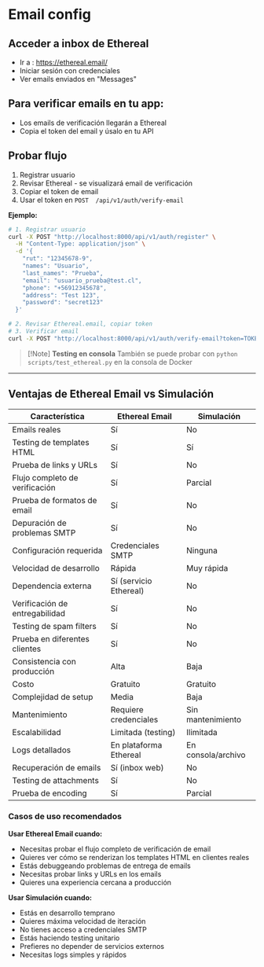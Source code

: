 # Email config

## Acceder a inbox de Ethereal

- Ir a : https://ethereal.email/
- Iniciar sesión con credenciales
- Ver emails enviados en "Messages"

## Para verificar emails en tu app:

- Los emails de verificación llegarán a Ethereal
- Copia el token del email y úsalo en tu API

## Probar flujo

1. Registrar usuario
2. Revisar Ethereal - se visualizará email de verificación
3. Copiar el token de email
4. Usar el token en `POST  /api/v1/auth/verify-email`

**Ejemplo:**
```bash
# 1. Registrar usuario
curl -X POST "http://localhost:8000/api/v1/auth/register" \
  -H "Content-Type: application/json" \
  -d '{
    "rut": "12345678-9",
    "names": "Usuario",
    "last_names": "Prueba", 
    "email": "usuario_prueba@test.cl",
    "phone": "+56912345678",
    "address": "Test 123",
    "password": "secret123"
  }'

# 2. Revisar Ethereal.email, copiar token
# 3. Verificar email
curl -X POST "http://localhost:8000/api/v1/auth/verify-email?token=TOKEN_COPIADO_DEL_EMAIL"
```

>[!Note]  **Testing en consola**
> También se puede probar con `python scripts/test_ethereal.py` en la consola de Docker

---

## Ventajas de Ethereal Email vs Simulación

| Característica | Ethereal Email | Simulación |
|----------------|----------------|------------|
| Emails reales | Sí | No |
| Testing de templates HTML | Sí | Sí |
| Prueba de links y URLs | Sí | No |
| Flujo completo de verificación | Sí | Parcial |
| Prueba de formatos de email | Sí | No |
| Depuración de problemas SMTP | Sí | No |
| Configuración requerida | Credenciales SMTP | Ninguna |
| Velocidad de desarrollo | Rápida | Muy rápida |
| Dependencia externa | Sí (servicio Ethereal) | No |
| Verificación de entregabilidad | Sí | No |
| Testing de spam filters | Sí | No |
| Prueba en diferentes clientes | Sí | No |
| Consistencia con producción | Alta | Baja |
| Costo | Gratuito | Gratuito |
| Complejidad de setup | Media | Baja |
| Mantenimiento | Requiere credenciales | Sin mantenimiento |
| Escalabilidad | Limitada (testing) | Ilimitada |
| Logs detallados | En plataforma Ethereal | En consola/archivo |
| Recuperación de emails | Sí (inbox web) | No |
| Testing de attachments | Sí | No |
| Prueba de encoding | Sí | Parcial |

### Casos de uso recomendados

**Usar Ethereal Email cuando:**
- Necesitas probar el flujo completo de verificación de email
- Quieres ver cómo se renderizan los templates HTML en clientes reales
- Estás debuggeando problemas de entrega de emails
- Necesitas probar links y URLs en los emails
- Quieres una experiencia cercana a producción

**Usar Simulación cuando:**
- Estás en desarrollo temprano
- Quieres máxima velocidad de iteración
- No tienes acceso a credenciales SMTP
- Estás haciendo testing unitario
- Prefieres no depender de servicios externos
- Necesitas logs simples y rápidos


